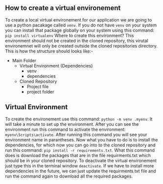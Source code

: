 ## How to create a virtual environement
To create a local virtual environement for our application we are going to use a python pacakage called `venv`. If you do not have `venv` on your system you can install that package globally on your system using this command: `pip install virtualenv` Where to create this environment? This environment should not be created in the cloned repository, this virutal environemnet will only be created outside the cloned repositories directory. This is how the structure should looks like:-
- Main Folder
  - Virtual Environment (Dependencies)
    - venv
    - dependencies
  - Cloned Repository
    - Project file
    - project folder
## Virtual Environment
To create the environement use this command: `python -m venv .myenv`. It will take a minute to set up the environment. After you can see the environment run this command to activate the environment: `myenv\Scripts\activate`. After running this command you will see your environment name in parantheses. Now what you have to do is to install the dependencies, for which now you can go into to the cloned repository and run this command: `pip install -r requirements.txt`. What this command does is download the packages that are in the file requirments.txt which should be in your cloned repository. To deactivate the virtual environement just type this in the terminal window `deactivate`.
If we have to install more dependencies in the future, we can just update the requirments.txt file and run the command again to download all the required packages.
